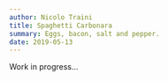 ```yaml
---
author: Nicolo Traini
title: Spaghetti Carbonara
summary: Eggs, bacon, salt and pepper.
date: 2019-05-13
---
```


Work in progress...